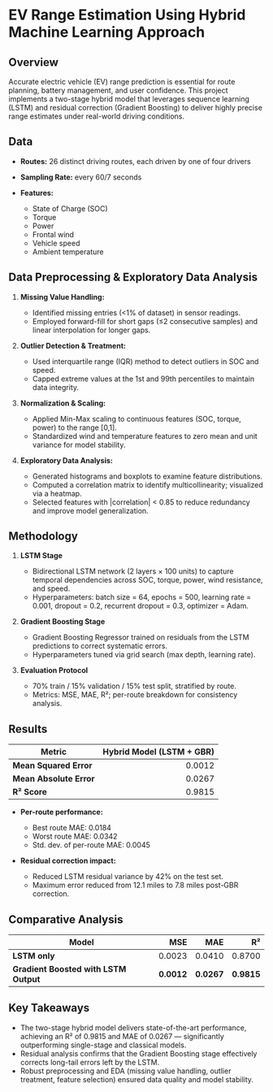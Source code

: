 # EV Range Estimation Using Hybrid Machine Learning Approach

## Overview

Accurate electric vehicle (EV) range prediction is essential for route planning, battery management, and user confidence. This project implements a two-stage hybrid model that leverages sequence learning (LSTM) and residual correction (Gradient Boosting) to deliver highly precise range estimates under real-world driving conditions.

## Data

* **Routes:** 26 distinct driving routes, each driven by one of four drivers
* **Sampling Rate:** every 60/7 seconds
* **Features:**

  * State of Charge (SOC)
  * Torque
  * Power
  * Frontal wind
  * Vehicle speed
  * Ambient temperature

## Data Preprocessing & Exploratory Data Analysis

1. **Missing Value Handling:**

   * Identified missing entries (<1% of dataset) in sensor readings.
   * Employed forward-fill for short gaps (≤2 consecutive samples) and linear interpolation for longer gaps.

2. **Outlier Detection & Treatment:**

   * Used interquartile range (IQR) method to detect outliers in SOC and speed.
   * Capped extreme values at the 1st and 99th percentiles to maintain data integrity.

3. **Normalization & Scaling:**

   * Applied Min-Max scaling to continuous features (SOC, torque, power) to the range \[0,1].
   * Standardized wind and temperature features to zero mean and unit variance for model stability.

4. **Exploratory Data Analysis:**

   * Generated histograms and boxplots to examine feature distributions.
   * Computed a correlation matrix to identify multicollinearity; visualized via a heatmap.
   * Selected features with |correlation| < 0.85 to reduce redundancy and improve model generalization.

## Methodology

1. **LSTM Stage**

   * Bidirectional LSTM network (2 layers × 100 units) to capture temporal dependencies across SOC, torque, power, wind resistance, and speed.
   * Hyperparameters: batch size = 64, epochs = 500, learning rate = 0.001, dropout = 0.2, recurrent dropout = 0.3, optimizer = Adam.

2. **Gradient Boosting Stage**

   * Gradient Boosting Regressor trained on residuals from the LSTM predictions to correct systematic errors.
   * Hyperparameters tuned via grid search (max depth, learning rate).

3. **Evaluation Protocol**

   * 70% train / 15% validation / 15% test split, stratified by route.
   * Metrics: MSE, MAE, R²; per-route breakdown for consistency analysis.

## Results

| Metric                  | Hybrid Model (LSTM + GBR) |
| ----------------------- | ------------------------: |
| **Mean Squared Error**  |                    0.0012 |
| **Mean Absolute Error** |                    0.0267 |
| **R² Score**            |                    0.9815 |

* **Per-route performance:**

  * Best route MAE: 0.0184
  * Worst route MAE: 0.0342
  * Std. dev. of per-route MAE: 0.0045

* **Residual correction impact:**

  * Reduced LSTM residual variance by 42% on the test set.
  * Maximum error reduced from 12.1 miles to 7.8 miles post-GBR correction.

## Comparative Analysis

| Model                                 |        MSE |        MAE |         R² |
| ------------------------------------- | ---------: | ---------: | ---------: |
| **LSTM only**                         |     0.0023 |     0.0410 |     0.8700 |
| **Gradient Boosted with LSTM Output** | **0.0012** | **0.0267** | **0.9815** |

## Key Takeaways

* The two-stage hybrid model delivers state-of-the-art performance, achieving an R² of 0.9815 and MAE of 0.0267 — significantly outperforming single-stage and classical models.
* Residual analysis confirms that the Gradient Boosting stage effectively corrects long-tail errors left by the LSTM.
* Robust preprocessing and EDA (missing value handling, outlier treatment, feature selection) ensured data quality and model stability.

